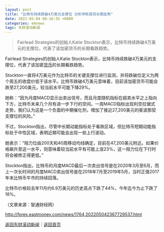 ```yaml
---
layout: post
title: "比特币持续跌破4万美元支撑位 分析师称其将长期走熊"
date: 2022-05-04 08:16:55 +0800
categories: emnews
tags: 东财滚动新闻
---
```

> Fairlead Strategies的创始人Katie Stockton表示，比特币持续跌破4万美元的支撑位，代表了该加密货币的长期看跌趋势。

<p>Fairlead Strategies的创始人Katie Stockton表示，比特币持续跌破4万美元的支撑位，代表了该加密<span id="Info.3326"><a href="http://data.eastmoney.com/cjsj/hbgyl.html" class="infokey">货币</a></span>的长期看跌趋势。</p><p>Stockton一直将4万美元作为比特币的关键支撑位进行监测，并将跌破位定义为两个周五的收盘价低于该水平。比特币跌破4万美元意味着，目前该加密货币可能会跌至27,200美元，较当前水平可能下降29%。</p><p>她称：“因为月度MACD显示出卖出信号，而且月度随机指标在超卖水平之上指向下方，比特币未来几个月有进一步下行的空间。一周MACD指标出现利空拉锯式走势，我们认为这是一个负面的中期催化剂，增加了接近27,200美元的斐波那契支撑位的风险。”</p><p>不过，Stockton指出，尽管中长期动能指标处于看跌区域，但比特币短期动能指标处于中性区域，表明近期可能会出现一些上行波动。</p><p>她表示：“阻力位由200天和40周移动均线确定，目前在47,200美元附近。如果价格飙升至这一水平，则意味着较当前水平有可能上涨23%，这一阻力位在下行时将会被修正得更低。”</p><p>Stockton指出，比特币的月度MACD最后一次卖出信号是在2020年3月至6月，而上一次长时间的月度MACD卖出信号是在2018年7月至2019年5月，当时正值2017年末比特币牛市的持续回落。</p><p>比特币价格较去年11月约6.9万美元的历史高点下跌了44%，今年迄今为止下跌了18%。</p><p class="em_media">（文章来源：智通财经网）</p>

<http://forex.eastmoney.com/news/1764,202205042367729537.html>

[返回东财滚动新闻](//finews.withounder.com/emnews/)｜[返回首页](//finews.withounder.com/)